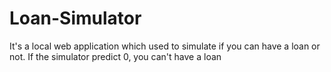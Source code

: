 # Loan-Simulator
It's a local web application which used to simulate if you can have a loan or not. If the simulator predict 0, you can't have a loan
